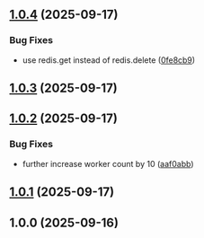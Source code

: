 ## [1.0.4](https://github.com/tensorplex-labs/dojo-synthetic-gen/compare/v1.0.3...v1.0.4) (2025-09-17)

### Bug Fixes

* use redis.get instead of redis.delete ([0fe8cb9](https://github.com/tensorplex-labs/dojo-synthetic-gen/commit/0fe8cb9df9f41fe152f49ffa4a67354960b3ad8f))

## [1.0.3](https://github.com/tensorplex-labs/dojo-synthetic-gen/compare/v1.0.2...v1.0.3) (2025-09-17)

## [1.0.2](https://github.com/tensorplex-labs/dojo-synthetic-gen/compare/v1.0.1...v1.0.2) (2025-09-17)

### Bug Fixes

* further increase worker count by 10 ([aaf0abb](https://github.com/tensorplex-labs/dojo-synthetic-gen/commit/aaf0abb9ff04eb1c54cf3a368f9395c74b6c8327))

## [1.0.1](https://github.com/tensorplex-labs/dojo-synthetic-gen/compare/v1.0.0...v1.0.1) (2025-09-17)

## 1.0.0 (2025-09-16)
